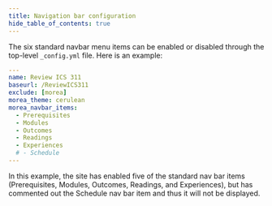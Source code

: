 ```yaml
---
title: Navigation bar configuration
hide_table_of_contents: true
---
```



The six standard navbar menu items can be enabled or disabled through the top-level `_config.yml` file.  Here is an example:

```yaml
---
name: Review ICS 311
baseurl: /ReviewICS311
exclude: [morea]
morea_theme: cerulean
morea_navbar_items:
  - Prerequisites
  - Modules
  - Outcomes
  - Readings
  - Experiences
  # - Schedule
---
```

In this example, the site has enabled five of the standard nav bar items (Prerequisites, Modules, Outcomes, Readings, and Experiences), but has commented out the Schedule nav bar item and thus it will not be displayed.
